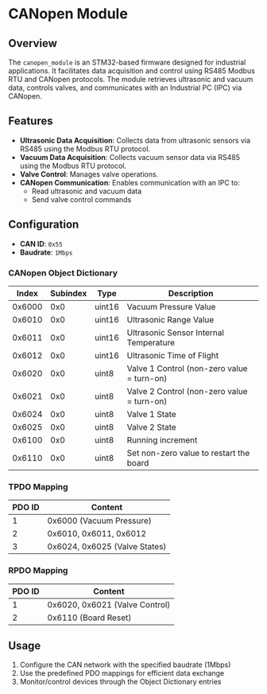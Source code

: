 # CANopen Module

## Overview
The `canopen_module` is an STM32-based firmware designed for industrial applications. It facilitates data acquisition and control using RS485 Modbus RTU and CANopen protocols. The module retrieves ultrasonic and vacuum data, controls valves, and communicates with an Industrial PC (IPC) via CANopen.

## Features
- **Ultrasonic Data Acquisition**: Collects data from ultrasonic sensors via RS485 using the Modbus RTU protocol.
- **Vacuum Data Acquisition**: Collects vacuum sensor data via RS485 using the Modbus RTU protocol.
- **Valve Control**: Manages valve operations.
- **CANopen Communication**: Enables communication with an IPC to:
  - Read ultrasonic and vacuum data
  - Send valve control commands

## Configuration
- **CAN ID**: `0x55`
- **Baudrate**: `1Mbps`

### CANopen Object Dictionary
| Index  | Subindex | Type     | Description                                |
|--------|----------|----------|--------------------------------------------|
| 0x6000 | 0x0      | uint16   | Vacuum Pressure Value                      |
| 0x6010 | 0x0      | uint16   | Ultrasonic Range Value                     |
| 0x6011 | 0x0      | uint16   | Ultrasonic Sensor Internal Temperature     |
| 0x6012 | 0x0      | uint16   | Ultrasonic Time of Flight                  |
| 0x6020 | 0x0      | uint8    | Valve 1 Control (non-zero value = turn-on) |
| 0x6021 | 0x0      | uint8    | Valve 2 Control (non-zero value = turn-on) |
| 0x6024 | 0x0      | uint8    | Valve 1 State                              |
| 0x6025 | 0x0      | uint8    | Valve 2 State                              |
| 0x6100 | 0x0      | uint8    | Running increment                          |
| 0x6110 | 0x0      | uint8    | Set non-zero value to restart the board    |

### TPDO Mapping
| PDO ID | Content                    |
|--------|----------------------------|
| 1      | 0x6000 (Vacuum Pressure)   |
| 2      | 0x6010, 0x6011, 0x6012     |
| 3      | 0x6024, 0x6025 (Valve States) |

### RPDO Mapping
| PDO ID | Content                    |
|--------|----------------------------|
| 1      | 0x6020, 0x6021 (Valve Control) |
| 2      | 0x6110 (Board Reset)        |

## Usage
1. Configure the CAN network with the specified baudrate (1Mbps)
2. Use the predefined PDO mappings for efficient data exchange
3. Monitor/control devices through the Object Dictionary entries
